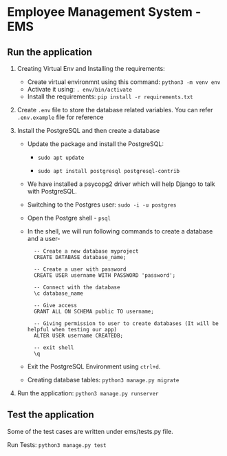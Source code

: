# Employee Management System - EMS

## Run the application

1. Creating Virtual Env and Installing the requirements:

    - Create virtual environmnt using this command: `python3 -m venv env`
    - Activate it using: `. env/bin/activate`
    - Install the requirements: `pip install -r requirements.txt`

2. Create `.env` file to store the database related variables. You can refer `.env.example` file for reference

3. Install the PostgreSQL and then create a database

    - Update the package and install the PostgreSQL:  
            
        - `sudo apt update`

        - `sudo apt install postgresql postgresql-contrib`

    - We have installed a psycopg2 driver which will help Django to talk with PostgreSQL.
    - Switching to the Postgres user: `sudo -i -u postgres`
    - Open the Postgre shell - `psql`
    - In the shell, we will run following commands to create a database and a user-

            -- Create a new database myproject
            CREATE DATABASE database_name;

            -- Create a user with password
            CREATE USER username WITH PASSWORD 'password';

            -- Connect with the database
            \c database_name 

            -- Give access
            GRANT ALL ON SCHEMA public TO username;

            -- Giving permission to user to create databases (It will be helpful when testing our app)
            ALTER USER username CREATEDB;

            -- exit shell
            \q  
            
    - Exit the PostgreSQL Environment using `ctrl+d`.

    - Creating database tables:
    `python3 manage.py migrate`

4. Run the application: `python3 manage.py runserver`


## Test the application

Some of the test cases are written under ems/tests.py file.

Run Tests: `python3 manage.py test`